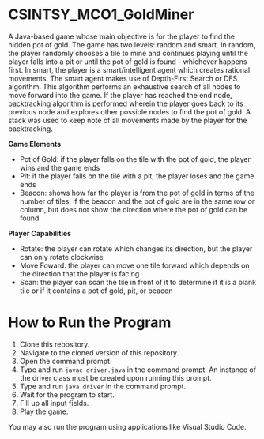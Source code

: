 # CSINTSY_MCO1_GoldMiner

A Java-based game whose main objective is for the player to find the hidden pot of gold. The game has two levels: random and smart. In random, the player randomly chooses a tile to mine and continues playing until the player falls into a pit or until the pot of gold is found - whichever happens first. In smart, the player is a smart/intelligent agent which creates rational movements. The smart agent makes use of Depth-First Search or DFS algorithm. This algorithm performs an exhaustive search of all nodes to move forward into the game. If the player has reached the end node, backtracking algorithm is performed wherein the player goes back to its previous node and explores other possible nodes to find the pot of gold. A stack was used to keep note of all movements made by the player for the backtracking. 

**Game Elements**
- Pot of Gold: if the player falls on the tile with the pot of gold, the player wins and the game ends
- Pit: if the player falls on the tile with a pit, the player loses and the game ends
- Beacon: shows how far the player is from the pot of gold in terms of the number of tiles, if the beacon and the pot of gold are in the same row or column, but does not show the direction where the pot of gold can be found

**Player Capabilities**
- Rotate: the player can rotate which changes its direction, but the player can only rotate clockwise
- Move Foward: the player can move one tile forward which depends on the direction that the player is facing
- Scan: the player can scan the tile in front of it to determine if it is a blank tile or if it contains a pot of gold, pit, or beacon

# How to Run the Program
1. Clone this repository.
2. Navigate to the cloned version of this repository.
3. Open the command prompt.
4. Type and run `javac driver.java` in the command prompt. An instance of the driver class must be created upon running this prompt.
5. Type and run `java driver` in the command prompt. 
6. Wait for the program to start.
7. Fill up all input fields.
8. Play the game.

You may also run the program using applications like Visual Studio Code.
